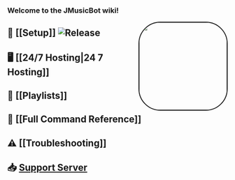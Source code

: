### Welcome to the **JMusicBot** wiki!

<img align="right" src="https://i.imgur.com/zrE80HY.png" style="border:2px solid;border-radius:50px;" height="200" width="200">

## 🔢 [[Setup]] ![Release](https://img.shields.io/github/release/jagrosh/MusicBot.svg)

## 🖥 [[24/7 Hosting|24 7 Hosting]]

## 📃 [[Playlists]]

## 📜 [[Full Command Reference]]

## ⚠ [[Troubleshooting]]

## 📥 [Support Server](https://discord.gg/0p9LSGoRLu6Pet0k)
